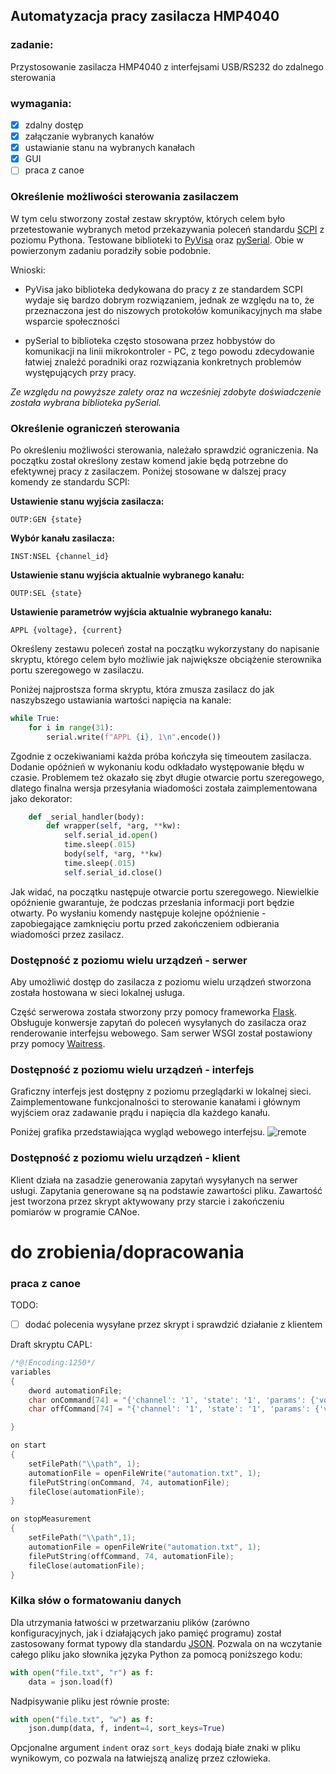 ## Automatyzacja pracy zasilacza HMP4040

### zadanie:
Przystosowanie zasilacza HMP4040 z interfejsami USB/RS232 do zdalnego sterowania

### wymagania:
- [x] zdalny dostęp
- [x] załączanie wybranych kanałów
- [x] ustawianie stanu na wybranych kanałach
- [x] GUI
- [ ] praca z canoe 

### **Określenie możliwości sterowania zasilaczem**

W tym celu stworzony został zestaw skryptów, których celem było przetestowanie wybranych metod przekazywania poleceń standardu [SCPI](https://en.wikipedia.org/wiki/Standard_Commands_for_Programmable_Instruments) z poziomu Pythona. Testowane biblioteki to [PyVisa](https://pyvisa.readthedocs.io/en/latest/) oraz [pySerial](https://pyserial.readthedocs.io/en/latest/pyserial.html). Obie w powierzonym zadaniu poradziły sobie podobnie.

Wnioski:
+ PyVisa jako biblioteka dedykowana do pracy z ze standardem SCPI wydaje się bardzo dobrym rozwiązaniem, jednak ze względu na to, że przeznaczona jest do niszowych protokołów komunikacyjnych ma słabe wsparcie społeczności

+ pySerial to biblioteka często stosowana przez hobbystów do komunikacji na linii mikrokontroler - PC, z tego powodu zdecydowanie łatwiej znaleźć poradniki oraz rozwiązania konkretnych problemów występujących przy pracy.

*Ze względu na powyższe zalety oraz na wcześniej zdobyte doświadczenie została wybrana biblioteka pySerial.*

### **Określenie ograniczeń sterowania**
Po określeniu możliwości sterowania, należało sprawdzić ograniczenia. Na początku został określony zestaw komend jakie będą potrzebne do efektywnej pracy z zasilaczem. Poniżej stosowane w dalszej pracy komendy ze standardu SCPI:

**Ustawienie stanu wyjścia zasilacza:**

    OUTP:GEN {state}

**Wybór kanału zasilacza:**

    INST:NSEL {channel_id}

**Ustawienie stanu wyjścia aktualnie wybranego kanału:**

    OUTP:SEL {state}

**Ustawienie parametrów wyjścia aktualnie wybranego kanału:**

    APPL {voltage}, {current}

Określeny zestawu poleceń został na początku wykorzystany do napisanie skryptu, którego celem było możliwie jak największe obciążenie sterownika portu szeregowego w zasilaczu.

Poniżej najprostsza forma skryptu, która zmusza zasilacz do jak naszybszego ustawiania wartości napięcia na kanale:
```python
while True:
    for i in range(31):
        serial.write(f"APPL {i}, 1\n".encode())
```
Zgodnie z oczekiwaniami każda próba kończyła się timeoutem zasilacza. Dodanie opóźnień w wykonaniu kodu odkładało występowanie błędu w czasie. Problemem też okazało się zbyt długie otwarcie portu szeregowego, dlatego finalna wersja przesyłania wiadomości została zaimplementowana jako dekorator:
```python
    def _serial_handler(body):
        def wrapper(self, *arg, **kw):
            self.serial_id.open()
            time.sleep(.015)
            body(self, *arg, **kw)
            time.sleep(.015)
            self.serial_id.close()
```
Jak widać, na początku następuje otwarcie portu szeregowego. Niewielkie opóźnienie gwarantuje, że podczas przesłania informacji port będzie otwarty. Po wysłaniu komendy następuje kolejne opóźnienie - zapobiegające zamknięciu portu przed zakończeniem odbierania wiadomości przez zasilacz.

### **Dostępność z poziomu wielu urządzeń - serwer**
Aby umożliwić dostęp do zasilacza z poziomu wielu urządzeń stworzona została hostowana w sieci lokalnej usługa.

Część serwerowa została stworzony przy pomocy frameworka [Flask](https://flask.palletsprojects.com/en/2.2.0/). Obsługuje konwersje zapytań do poleceń wysyłanych do zasilacza oraz renderowanie interfejsu webowego. Sam serwer WSGI został postawiony przy pomocy [Waitress](https://docs.pylonsproject.org/projects/waitress/en/latest/).

### **Dostępność z poziomu wielu urządzeń - interfejs**
Graficzny interfejs jest dostępny z poziomu przeglądarki w lokalnej sieci. Zaimplementowane funkcjonalności to sterowanie kanałami i głównym wyjściem oraz zadawanie prądu i napięcia dla każdego kanału.

Poniżej grafika przedstawiająca wygląd webowego interfejsu.
![remote](remote4040.png)

### **Dostępność z poziomu wielu urządzeń - klient**
Klient działa na zasadzie generowania zapytań wysyłanych na serwer usługi. Zapytania generowane są na podstawie zawartości pliku. Zawartość jest tworzona przez skrypt aktywowany przy starcie i zakończeniu pomiarów w programie CANoe.

# **do zrobienia/dopracowania**


### **praca z canoe**
TODO: 
- [ ] dodać polecenia wysyłane przez skrypt i sprawdzić działanie z klientem

Draft skryptu CAPL:
```cpp
/*@!Encoding:1250*/
variables
{
	dword automationFile;
	char onCommand[74] = "{'channel': '1', 'state': '1', 'params': {'voltage': '0', 'current': '5'}}";
    char offCommand[74] = "{'channel': '1', 'state': '1', 'params': {'voltage': '0', 'current': '5'}}";

}

on start
{
	setFilePath("\\path", 1);
	automationFile = openFileWrite("automation.txt", 1);
	filePutString(onCommand, 74, automationFile);
	fileClose(automationFile);
}

on stopMeasurement
{
	setFilePath("\\path",1);
	automationFile = openFileWrite("automation.txt", 1);
	filePutString(offCommand, 74, automationFile);
	fileClose(automationFile);
}
```
### **Kilka słów o formatowaniu danych**
Dla utrzymania łatwości w przetwarzaniu plików (zarówno konfiguracyjnych, jak i działających jako pamięć programu) został zastosowany format typowy dla standardu [JSON](https://www.json.org/json-pl.html). Pozwala on na wczytanie całego pliku jako słownika języka Python za pomocą poniższego kodu:
```python
with open("file.txt", "r") as f:
    data = json.load(f)
```
Nadpisywanie pliku jest równie proste:
```python
with open("file.txt", "w") as f:
    json.dump(data, f, indent=4, sort_keys=True)
```
Opcjonalne argument `indent` oraz `sort_keys` dodają białe znaki w pliku wynikowym, co pozwala na łatwiejszą analizę przez człowieka. 
